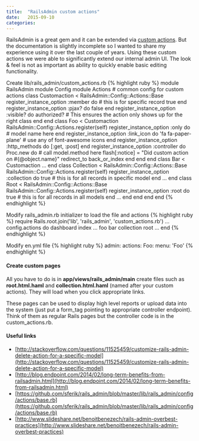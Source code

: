 ```yaml
---
title:  "RailsAdmin custom actions"
date: 	2015-09-10
categories:
---
```


RailsAdmin is a great gem and it can be extended via [custom actions](https://github.com/sferik/rails_admin/wiki/Custom-action).  But the documentation is slightly incomplete so I wanted to share my experience using it over the last couple of years.  Using these custom actions we were able to significantly extend our internal admin UI.  The look & feel is not as important as ability to quickly enable basic editing functionality.

Create lib/rails_admin/custom_actions.rb
{% highlight ruby %}
module RailsAdmin
  module Config
    module Actions
      # common config for custom actions
      class Customaction < RailsAdmin::Config::Actions::Base
        register_instance_option :member do  #	this is for specific record
          true
        end
        register_instance_option :pjax? do
          false
        end
        register_instance_option :visible? do
          authorized? 		# This ensures the action only shows up for the right class
        end
      end
      class Foo < Customaction
        RailsAdmin::Config::Actions.register(self)
        register_instance_option :only do
          # model name here
        end
        register_instance_option :link_icon do
          'fa fa-paper-plane' # use any of font-awesome icons
        end
        register_instance_option :http_methods do
          [:get, :post]
        end
        register_instance_option :controller do
          Proc.new do
            # call model.method here
            flash[:notice] = "Did custom action on #{@object.name}"
            redirect_to back_or_index
          end
        end
      end
      class Bar < Customaction
      	...
      end
      class Collection < RailsAdmin::Config::Actions::Base
        RailsAdmin::Config::Actions.register(self)
        register_instance_option :collection do
          true	#	this is for all records in specific model
        end
        ...
      end
      class Root < RailsAdmin::Config::Actions::Base
        RailsAdmin::Config::Actions.register(self)
        register_instance_option :root do
          true	#	this is for all records in all models
        end
        ...
      end
    end
  end
end
{% endhighlight %}

Modify rails_admin.rb initializer to load the file and actions
{% highlight ruby %}
require Rails.root.join('lib', 'rails_admin', 'custom_actions.rb')
...
config.actions do
dashboard
index
...
foo
bar
collection
root
...
end
{% endhighlight %}

Modify en.yml file
{% highlight ruby %}
  admin:
    actions:
      Foo:
        menu: 'Foo'
{% endhighlight %}

#### Create custom pages

All you have to do is in **app/views/rails_admin/main** create files such as **root.html.haml** and **collection.html.haml** (named after your custom actions).  They will load when you click appropriate links.

These pages can be used to display high level reports or upload data into the system (just put a form_tag pointing to appropriate controller endpoint).  Think of them as regular Rails pages but the controller code is in the custom_actions.rb.

#### Useful links

* [http://stackoverflow.com/questions/11525459/customize-rails-admin-delete-action-for-a-specific-model](http://stackoverflow.com/questions/11525459/customize-rails-admin-delete-action-for-a-specific-model)
* [http://blog.endpoint.com/2014/02/long-term-benefits-from-railsadmin.html](http://blog.endpoint.com/2014/02/long-term-benefits-from-railsadmin.html)
* [https://github.com/sferik/rails_admin/blob/master/lib/rails_admin/config/actions/base.rb](https://github.com/sferik/rails_admin/blob/master/lib/rails_admin/config/actions/base.rb)
* [http://www.slideshare.net/benoitbenezech/rails-admin-overbest-practices](http://www.slideshare.net/benoitbenezech/rails-admin-overbest-practices)